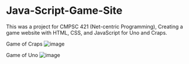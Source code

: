 # Java-Script-Game-Site
This was a project for CMPSC 421 (Net-centric Programming), Creating a game website with HTML, CSS, and JavaScript for Uno and Craps.

Game of Craps
![image](https://github.com/user-attachments/assets/8e4df77d-4acd-4443-a631-409c4cfd3d73)

Game of Uno
![image](https://github.com/user-attachments/assets/f74b3304-880d-4cd1-8ce6-42c930b8ae74)
